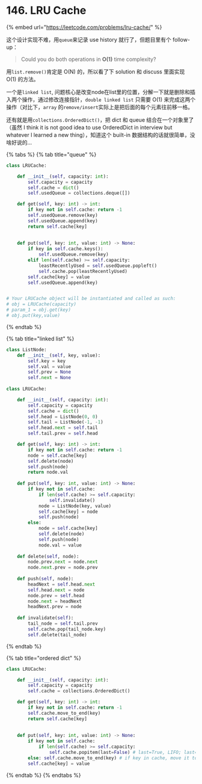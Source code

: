 # 146. LRU Cache

{% embed url="https://leetcode.com/problems/lru-cache/" %}

这个设计实现不难，用`queue`来记录 use history 就行了，但题目里有个 follow-up：

> Could you do both operations in **O\(1\)** time complexity?

用`list.remove()`肯定是 O\(N\) 的，所以看了下 solution 和 discuss 里面实现 O\(1\) 的方法。

一个是`linked list`, 问题核心是改变node在list里的位置，分解一下就是删除和插入两个操作，通过修改连接指针，`double linked list` 只需要 O\(1\) 来完成这两个操作（对比下，`array` 的`remove/insert`实际上是把后面的每个元素往前移一格。

还有就是用`collections.OrderedDict()`，把 dict 和 queue 结合在一个对象里了（虽然 I think it is not good idea to use OrderedDict in interview but whatever I learned a new thing），知道这个 built-in 数据结构的话就很简单，没啥好说的...

{% tabs %}
{% tab title="queue" %}
```python
class LRUCache:

    def __init__(self, capacity: int):
        self.capacity = capacity
        self.cache = dict()
        self.usedQueue = collections.deque([])

    def get(self, key: int) -> int:
        if key not in self.cache: return -1
        self.usedQueue.remove(key)
        self.usedQueue.append(key)
        return self.cache[key]
        
        
    def put(self, key: int, value: int) -> None:
        if key in self.cache.keys():
            self.usedQueue.remove(key)
        elif len(self.cache) >= self.capacity:
            leastRecentlyUsed = self.usedQueue.popleft()
            self.cache.pop(leastRecentlyUsed)
        self.cache[key] = value
        self.usedQueue.append(key)


# Your LRUCache object will be instantiated and called as such:
# obj = LRUCache(capacity)
# param_1 = obj.get(key)
# obj.put(key,value)
```
{% endtab %}

{% tab title="linked list" %}
```python
class ListNode:
    def __init__(self, key, value):
        self.key = key
        self.val = value
        self.prev = None
        self.next = None
        
class LRUCache:

    def __init__(self, capacity: int):
        self.capacity = capacity
        self.cache = dict()
        self.head = ListNode(0, 0)
        self.tail = ListNode(-1, -1)
        self.head.next = self.tail
        self.tail.prev = self.head

    def get(self, key: int) -> int:
        if key not in self.cache: return -1
        node = self.cache[key]
        self.delete(node)
        self.push(node)
        return node.val
        
    def put(self, key: int, value: int) -> None:
        if key not in self.cache:             
            if len(self.cache) >= self.capacity:
                self.invalidate()
            node = ListNode(key, value)
            self.cache[key] = node
            self.push(node)
        else: 
            node = self.cache[key]
            self.delete(node)
            self.push(node)
            node.val = value
            
    def delete(self, node):
        node.prev.next = node.next
        node.next.prev = node.prev
    
    def push(self, node):
        headNext = self.head.next 
        self.head.next = node 
        node.prev = self.head 
        node.next = headNext 
        headNext.prev = node
    
    def invalidate(self):
        tail_node = self.tail.prev
        self.cache.pop(tail_node.key)
        self.delete(tail_node)
```
{% endtab %}

{% tab title="ordered dict" %}
```python
class LRUCache:

    def __init__(self, capacity: int):
        self.capacity = capacity
        self.cache = collections.OrderedDict()

    def get(self, key: int) -> int:
        if key not in self.cache: return -1
        self.cache.move_to_end(key)
        return self.cache[key]
        
        
    def put(self, key: int, value: int) -> None:
        if key not in self.cache:
            if len(self.cache) >= self.capacity:
                self.cache.popitem(last=False) # last=True, LIFO; last=False, FIFO. We want to remove in FIFO fashion. 
        else: self.cache.move_to_end(key) # if key in cache, move it to the end
        self.cache[key] = value

```
{% endtab %}
{% endtabs %}

